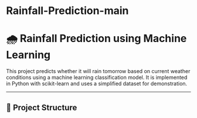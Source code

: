 # Rainfall-Prediction-main
# 🌧️ Rainfall Prediction using Machine Learning

This project predicts whether it will rain tomorrow based on current weather conditions using a machine learning classification model. It is implemented in Python with scikit-learn and uses a simplified dataset for demonstration.

---

## 📁 Project Structure

